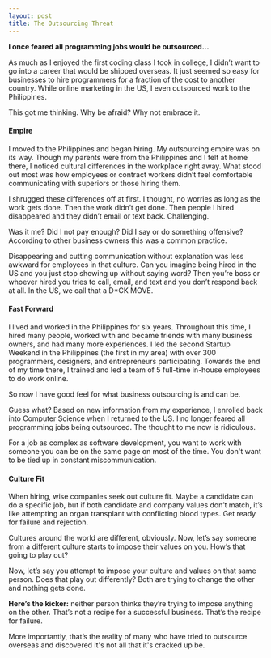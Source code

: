 ```yaml
---
layout: post
title: The Outsourcing Threat
---
```

<b>I once feared all programming jobs would be outsourced...</b>

As much as I enjoyed the first coding class I took in college, I didn’t want to go into a career that would be shipped overseas. It just seemed so easy for businesses to hire programmers for a fraction of the cost to another country. While online marketing in the US, I even outsourced work to the Philippines.

This got me thinking. Why be afraid? Why not embrace it.

<h4>Empire</h4>
I moved to the Philippines and began hiring. My outsourcing empire was on its way. Though my parents were from the Philippines and I felt at home there, I noticed cultural differences in the workplace right away. What stood out most was how employees or contract workers didn’t feel comfortable communicating with superiors or those hiring them.

I shrugged these differences off at first. I thought, no worries as long as the work gets done. Then the work didn’t get done. Then people I hired disappeared and they didn’t email or text back. Challenging.

Was it me? Did I not pay enough? Did I say or do something offensive? According to other business owners this was a common practice.

Disappearing and cutting communication without explanation was less awkward for employees in that culture. Can you imagine being hired in the US and you just stop showing up without saying word? Then you’re boss or whoever hired you tries to call, email, and text and you don’t respond back at all. In the US, we call that a D*CK MOVE.

<h4>Fast Forward</h4>
I lived and worked in the Philippines for six years. Throughout this time, I hired many people, worked with and became friends with many business owners, and had many more experiences. I led the second Startup Weekend in the Philippines (the first in my area) with over 300 programmers, designers, and entrepreneurs participating. Towards the end of my time there, I trained and led a team of 5 full-time in-house employees to do work online.

So now I have good feel for what business outsourcing is and can be.

Guess what? Based on new information from my experience, I enrolled back into Computer Science when I returned to the US. I no longer feared all programming jobs being outsourced. The thought to me now is ridiculous.

For a job as complex as software development, you want to work with someone you can be on the same page on most of the time. You don't want to be tied up in constant miscommunication.  

<h4>Culture Fit</h4>
When hiring, wise companies seek out culture fit. Maybe a candidate can do a specific job, but if both candidate and company values don’t match, it’s like attempting an organ transplant with conflicting blood types. Get ready for failure and rejection.

Cultures around the world are different, obviously. Now, let’s say someone from a different culture starts to impose their values on you. How’s that going to play out?

Now, let’s say you attempt to impose your culture and values on that same person. Does that play out differently? Both are trying to change the other and nothing gets done.

<b>Here’s the kicker:</b> neither person thinks they’re trying to impose anything on the other. That’s not a recipe for a successful business. That’s the recipe for failure.

More importantly, that’s the reality of many who have tried to outsource overseas and discovered it's not all that it's cracked up be.

